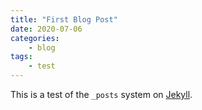 ```yaml
---
title: "First Blog Post"
date: 2020-07-06
categories:
    - blog
tags:
    - test
---
```


This is a test of the `_posts` system on [Jekyll](https://jekyllrb.com/).
